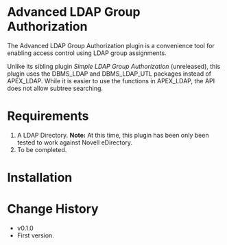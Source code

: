 # Advanced LDAP Group Authorization #
The Advanced LDAP Group Authorization plugin is a convenience tool for enabling access control using LDAP group assignments. 

Unlike its sibling plugin *Simple LDAP Group Authorization* (unreleased), this plugin uses the DBMS_LDAP and DBMS_LDAP_UTL packages instead of APEX_LDAP. While it is easier to use the functions in APEX_LDAP, the API does not allow subtree searching.
# Requirements #
1. A LDAP Directory. **Note:** At this time, this plugin has been only been tested to work against Novell eDirectory.
2. To be completed.

# Installation #
# Change History #
* v0.1.0
 * First version.
